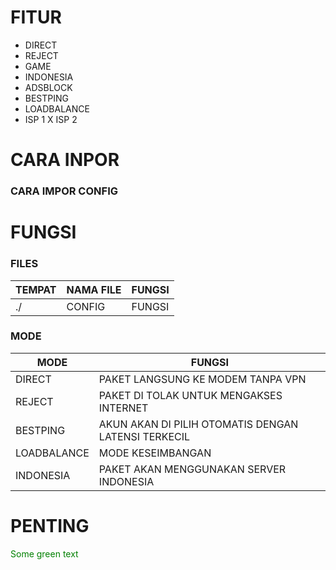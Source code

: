# FITUR
- DIRECT
- REJECT
- GAME
- INDONESIA
- ADSBLOCK
- BESTPING
- LOADBALANCE
- ISP 1 X ISP 2

# CARA INPOR
<h3>CARA IMPOR CONFIG</h4>

# FUNGSI
<h3>FILES</h3>

TEMPAT | NAMA FILE | FUNGSI
-------|-----------|-------
./ | CONFIG | FUNGSI

<h3>MODE</h3>

MODE | FUNGSI
------------ | -------------
DIRECT | PAKET LANGSUNG KE MODEM TANPA VPN
REJECT | PAKET DI TOLAK UNTUK MENGAKSES INTERNET
BESTPING | AKUN AKAN DI PILIH OTOMATIS DENGAN LATENSI TERKECIL
LOADBALANCE | MODE KESEIMBANGAN
INDONESIA | PAKET AKAN MENGGUNAKAN SERVER INDONESIA 


# PENTING
<font color="green"> Some green text </font>

